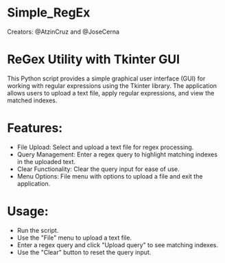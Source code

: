 # Simple_RegEx
Creators: @AtzinCruz and @JoseCerna

# ReGex Utility with Tkinter GUI
This Python script provides a simple graphical user interface (GUI) for working with regular expressions using the Tkinter library. The application allows users to upload a text file, apply regular expressions, and view the matched indexes.

# Features:
- File Upload: Select and upload a text file for regex processing.
- Query Management: Enter a regex query to highlight matching indexes in the uploaded text.
- Clear Functionality: Clear the query input for ease of use.
- Menu Options: File menu with options to upload a file and exit the application.
# Usage:
- Run the script.
- Use the "File" menu to upload a text file.
- Enter a regex query and click "Upload query" to see matching indexes.
- Use the "Clear" button to reset the query input.
